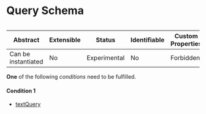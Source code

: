 
# Query Schema

```
```


| Abstract | Extensible | Status | Identifiable | Custom Properties | Additional Properties | Defined In |
|----------|------------|--------|--------------|-------------------|-----------------------|------------|
| Can be instantiated | No | Experimental | No | Forbidden | Permitted | [query.json](query.json) |


**One** of the following *conditions* need to be fulfilled.


#### Condition 1



* [textQuery](textQuery.md)

